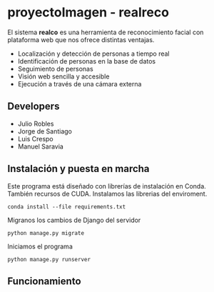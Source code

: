 # proyectoImagen - realreco

El sistema __realco__ es una herramienta de reconocimiento facial con plataforma web que nos ofrece distintas ventajas.
- Localización y detección de personas a tiempo real
- Identificación de personas en la base de datos
- Seguimiento de personas
- Visión web sencilla y accesible
- Ejecución a través de una cámara externa
## Developers
- Julio Robles
- Jorge de Santiago
- Luis Crespo
- Manuel Saravia

## Instalación y puesta en marcha
Este programa está diseñado con librerías de instalación en Conda.
También recursos de CUDA.
Instalamos las librerias del enviroment.

```
conda install --file requirements.txt
```
Migranos los cambios de Django del servidor
```
python manage.py migrate
```
Iniciamos el programa
```
python manage.py runserver
```

## Funcionamiento
